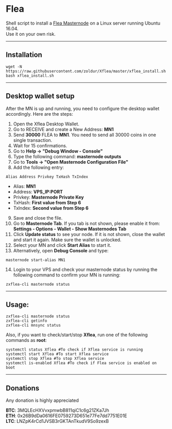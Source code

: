 # Flea
Shell script to install a [Flea Masternode](https://www.fleacoin.me/) on a Linux server running Ubuntu 16.04.  
Use it on your own risk.  
***

## Installation
```
wget -N https://raw.githubusercontent.com/zoldur/Xflea/master/xflea_install.sh
bash xflea_install.sh
```
***

## Desktop wallet setup  

After the MN is up and running, you need to configure the desktop wallet accordingly. Here are the steps:  
1. Open the Xflea Desktop Wallet.  
2. Go to RECEIVE and create a New Address: **MN1**  
3. Send **30000** FLEA to **MN1**. You need to send all 30000 coins in one single transaction.
4. Wait for 15 confirmations.  
5. Go to **Help -> "Debug Window - Console"**  
6. Type the following command: **masternode outputs**  
7. Go to  **Tools -> "Open Masternode Configuration File"**
8. Add the following entry:
```
Alias Address Privkey TxHash TxIndex
```
* Alias: **MN1**
* Address: **VPS_IP:PORT**
* Privkey: **Masternode Private Key**
* TxHash: **First value from Step 6**
* TxIndex:  **Second value from Step 6**
9. Save and close the file.
10. Go to **Masternode Tab**. If you tab is not shown, please enable it from: **Settings - Options - Wallet - Show Masternodes Tab**
11. Click **Update status** to see your node. If it is not shown, close the wallet and start it again. Make sure the wallet is unlocked.
12. Select your MN and click **Start Alias** to start it.
13. Alternatively, open **Debug Console** and type:
```
masternode start-alias MN1
```
14. Login to your VPS and check your masternode status by running the following command to confirm your MN is running:
```
zxflea-cli masternode status
```
***

## Usage:
```
zxflea-cli masternode status
zxflea-cli getinfo
zxflea-cli mnsync status
```
Also, if you want to check/start/stop **Xflea**, run one of the following commands as **root**:

```
systemctl status Xflea #To check if Xflea service is running  
systemctl start Xflea #To start Xflea service  
systemctl stop Xflea #To stop Xflea service  
systemctl is-enabled Xflea #To check if Flea service is enabled on boot  
```  
***

## Donations

Any donation is highly appreciated

**BTC**: 3MQLEcHXVvxpmwbB811qiC1c6g21ZKa7Jh  
**ETH**: 0x26B9dDa0616FE0759273D651e77Fe7dd7751E01E  
**LTC**: LNZpK4rCd1JVSB3rGKTAnTkudV9So9zexB  
